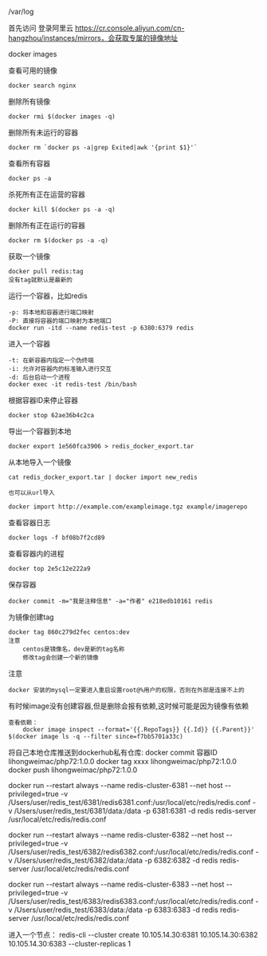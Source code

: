/var/log

首先访问 登录阿里云 https://cr.console.aliyun.com/cn-hangzhou/instances/mirrors，会获取专属的镜像地址

docker images

查看可用的镜像

    docker search nginx

删除所有镜像

    docker rmi $(docker images -q)

删除所有未运行的容器

    docker rm `docker ps -a|grep Exited|awk '{print $1}'`

查看所有容器

    docker ps -a

杀死所有正在运营的容器

    docker kill $(docker ps -a -q)

删除所有正在运行的容器

    docker rm $(docker ps -a -q)

获取一个镜像

    docker pull redis:tag
    没有tag就默认是最新的

运行一个容器，比如redis

    -p: 将本地和容器进行端口映射
    -P: 直接将容器的端口映射为本地端口
    docker run -itd --name redis-test -p 6380:6379 redis

进入一个容器

    -t: 在新容器内指定一个伪终端
    -i: 允许对容器内的标准输入进行交互
    -d: 后台启动一个进程
    docker exec -it redis-test /bin/bash 

根据容器ID来停止容器

    docker stop 62ae36b4c2ca

导出一个容器到本地

    docker export 1e560fca3906 > redis_docker_export.tar

从本地导入一个镜像

    cat redis_docker_export.tar | docker import new_redis

    也可以从url导入

    docker import http://example.com/exampleimage.tgz example/imagerepo

查看容器日志

    docker logs -f bf08b7f2cd89

查看容器内的进程

    docker top 2e5c12e222a9

保存容器

    docker commit -m="我是注释信息" -a="作者" e218edb10161 redis

为镜像创建tag

    docker tag 860c279d2fec centos:dev
    注意
        centos是镜像名，dev是新的tag名称
        修改tag会创建一个新的镜像


注意

    docker 安装的mysql一定要进入重启设置root@%用户的权限，否则在外部是连接不上的

有时候image没有创建容器,但是删除会报有依赖,这时候可能是因为镜像有依赖

    查看依赖：
        docker image inspect --format='{{.RepoTags}} {{.Id}} {{.Parent}}' $(docker image ls -q --filter since=f7bb5701a33c)

将自己本地仓库推送到dockerhub私有仓库:
    docker commit 容器ID lihongweimac/php72:1.0.0
    docker tag xxxx lihongweimac/php72:1.0.0
    docker push lihongweimac/php72:1.0.0
    
docker run --restart always --name redis-cluster-6381 --net host --privileged=true -v /Users/user/redis_test/6381/redis6381.conf:/usr/local/etc/redis/redis.conf -v /Users/user/redis_test/6381/data:/data -p 6381:6381 -d redis redis-server /usr/local/etc/redis/redis.conf

docker run --restart always --name redis-cluster-6382 --net host --privileged=true -v /Users/user/redis_test/6382/redis6382.conf:/usr/local/etc/redis/redis.conf -v /Users/user/redis_test/6382/data:/data -p 6382:6382 -d redis redis-server /usr/local/etc/redis/redis.conf

docker run --restart always --name redis-cluster-6383 --net host --privileged=true -v /Users/user/redis_test/6383/redis6383.conf:/usr/local/etc/redis/redis.conf -v /Users/user/redis_test/6383/data:/data -p 6383:6383 -d redis redis-server /usr/local/etc/redis/redis.conf

进入一个节点：
redis-cli --cluster create 10.105.14.30:6381 10.105.14.30:6382 10.105.14.30:6383 --cluster-replicas 1


